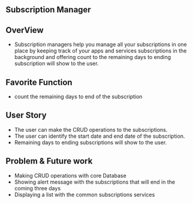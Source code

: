 ## Subscription Manager 

## OverView

- Subscription managers help you manage all your subscriptions in one place by keeping track of your apps and services subscriptions in the background and offering count to the remaining days to ending subscription will show to the user.

## Favorite Function

- count the remaining days to end of the subscription



## User Story 

- The user can make the CRUD operations to the subscriptions.
- The user can identify the start date and end date of the subscription.
- Remaining days to ending subscriptions will show to the user.



## Problem & Future work 
- Making CRUD operations with core Database
- Showing alert message with the subscriptions that will end in the coming three days
- Displaying a list with the common subscriptions services

 

